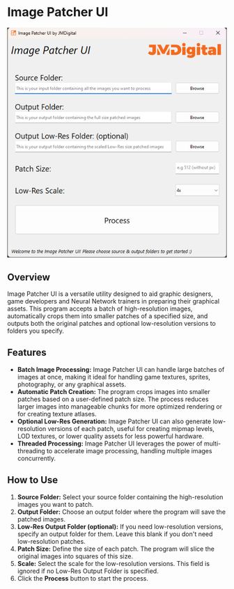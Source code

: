 # Image Patcher UI

<p align="center">
  <img alt="Preview" src="./preview.png">
</p>

## Overview
Image Patcher UI is a versatile utility designed to aid graphic designers, game developers and Neural Network trainers in preparing their graphical assets. This program accepts a batch of high-resolution images, automatically crops them into smaller patches of a specified size, and outputs both the original patches and optional low-resolution versions to folders you specify.

## Features

- **Batch Image Processing:** Image Patcher UI can handle large batches of images at once, making it ideal for handling game textures, sprites, photography, or any graphical assets.
- **Automatic Patch Creation:** The program crops images into smaller patches based on a user-defined patch size. The process reduces larger images into manageable chunks for more optimized rendering or for creating texture atlases.
- **Optional Low-Res Generation:** Image Patcher UI can also generate low-resolution versions of each patch, useful for creating mipmap levels, LOD textures, or lower quality assets for less powerful hardware.
- **Threaded Processing:** Image Patcher UI leverages the power of multi-threading to accelerate image processing, handling multiple images concurrently.

## How to Use

1. **Source Folder:** Select your source folder containing the high-resolution images you want to patch.
2. **Output Folder:** Choose an output folder where the program will save the patched images.
3. **Low-Res Output Folder (optional):** If you need low-resolution versions, specify an output folder for them. Leave this blank if you don't need low-resolution patches.
4. **Patch Size:** Define the size of each patch. The program will slice the original images into squares of this size.
5. **Scale:** Select the scale for the low-resolution versions. This field is ignored if no Low-Res Output Folder is specified.
6. Click the **Process** button to start the process.

